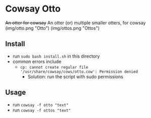 # Cowsay Otto
~~An otter for cowsay~~
An otter (or) multiple smaller otters, for cowsay
(img/otto.png "Otto")
(img/ottos.png "Ottos")
## Install
- run `sudo bash install.sh` in this directory
- common errors include
    - `cp: cannot create regular file '/usr/share/cowsay/cows/otto.cow': Permission denied`
        - Solution: run the script with sudo permissions
## Usage
- run `cowsay -f otto "text"`
- run `cowsay -f ottos "text"`
